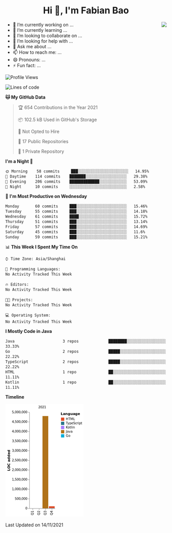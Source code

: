 <h1 align="center">Hi 👋, I'm Fabian Bao</h1>

<img align="right" src="https://github-readme-stats-h5alhf9tc-fabian8.vercel.app/api?username=fabian4&count_private=true&show_icons=true&theme=flag-india&show_owner=true" />

- 🔭 I’m currently working on ...
- 🌱 I’m currently learning ...
- 👯 I’m looking to collaborate on ...
- 🤔 I’m looking for help with ...
- 💬 Ask me about ...
- 📫 How to reach me: ...
- 😄 Pronouns: ...
- ⚡ Fun fact: ...



<!-- <img align="center" src="https://github-readme-stats-h5alhf9tc-fabian8.vercel.app/api/top-langs/?username=fabian4&layout=compact" /> -->
<!-- <img align="center" src="https://github-readme-stats-h5alhf9tc-fabian8.vercel.app/api?username=fabian&theme=dark" /> -->

<!--START_SECTION:waka-->
![Profile Views](http://img.shields.io/badge/Profile%20Views-94-blue)

![Lines of code](https://img.shields.io/badge/From%20Hello%20World%20I%27ve%20Written-4.9%20million%20lines%20of%20code-blue)

**🐱 My GitHub Data** 

> 🏆 654 Contributions in the Year 2021
 > 
> 📦 102.5 kB Used in GitHub's Storage 
 > 
> 🚫 Not Opted to Hire
 > 
> 📜 17 Public Repositories 
 > 
> 🔑 1 Private Repository 
 > 
**I'm a Night 🦉** 

```text
🌞 Morning    58 commits     ███░░░░░░░░░░░░░░░░░░░░░░   14.95% 
🌆 Daytime    114 commits    ███████░░░░░░░░░░░░░░░░░░   29.38% 
🌃 Evening    206 commits    █████████████░░░░░░░░░░░░   53.09% 
🌙 Night      10 commits     ░░░░░░░░░░░░░░░░░░░░░░░░░   2.58%

```
📅 **I'm Most Productive on Wednesday** 

```text
Monday       60 commits     ███░░░░░░░░░░░░░░░░░░░░░░   15.46% 
Tuesday      55 commits     ███░░░░░░░░░░░░░░░░░░░░░░   14.18% 
Wednesday    61 commits     ████░░░░░░░░░░░░░░░░░░░░░   15.72% 
Thursday     51 commits     ███░░░░░░░░░░░░░░░░░░░░░░   13.14% 
Friday       57 commits     ███░░░░░░░░░░░░░░░░░░░░░░   14.69% 
Saturday     45 commits     ███░░░░░░░░░░░░░░░░░░░░░░   11.6% 
Sunday       59 commits     ███░░░░░░░░░░░░░░░░░░░░░░   15.21%

```


📊 **This Week I Spent My Time On** 

```text
⌚︎ Time Zone: Asia/Shanghai

💬 Programming Languages: 
No Activity Tracked This Week

🔥 Editors: 
No Activity Tracked This Week

🐱‍💻 Projects: 
No Activity Tracked This Week

💻 Operating System: 
No Activity Tracked This Week

```

**I Mostly Code in Java** 

```text
Java                     3 repos             ████████░░░░░░░░░░░░░░░░░   33.33% 
Go                       2 repos             █████░░░░░░░░░░░░░░░░░░░░   22.22% 
TypeScript               2 repos             █████░░░░░░░░░░░░░░░░░░░░   22.22% 
HTML                     1 repo              ██░░░░░░░░░░░░░░░░░░░░░░░   11.11% 
Kotlin                   1 repo              ██░░░░░░░░░░░░░░░░░░░░░░░   11.11%

```


**Timeline**

![Chart not found](https://raw.githubusercontent.com/fabian4/fabian4/main/charts/bar_graph.png) 


 Last Updated on 14/11/2021
<!--END_SECTION:waka-->
